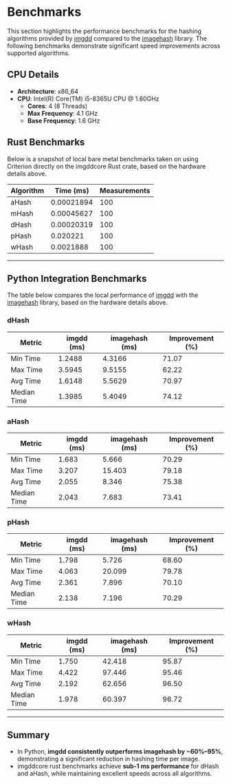 # Benchmarks

This section highlights the performance benchmarks for the hashing algorithms provided by [imgdd](https://github.com/aastopher/imgdd) compared to the [imagehash](https://github.com/JohannesBuchner/imagehash) library. The following benchmarks demonstrate significant speed improvements across supported algorithms.

## CPU Details

- **Architecture**: x86_64
- **CPU**: Intel(R) Core(TM) i5-8365U CPU @ 1.60GHz
    - **Cores**: 4 (8 Threads)
    - **Max Frequency**: 4.1 GHz
    - **Base Frequency**: 1.6 GHz

## Rust Benchmarks

Below is a snapshot of local bare metal benchmarks taken on using Criterion directly on the imgddcore Rust crate, based on the hardware details above.

| Algorithm | Time (ms)  | Measurements |
| --------- | ---------- | ------------ |
| aHash     | 0.00021894 | 100          |
| mHash     | 0.00045627 | 100          |
| dHash     | 0.00020319 | 100          |
| pHash     | 0.020221   | 100          |
| wHash     | 0.0021888  | 100          |

---

## Python Integration Benchmarks

The table below compares the local performance of [imgdd](https://github.com/aastopher/imgdd) with the [imagehash](https://github.com/JohannesBuchner/imagehash) library, based on the hardware details above.

### dHash

| Metric      | imgdd (ms) | imagehash (ms) | Improvement (%) |
| ----------- | ---------- | -------------- | --------------- |
| Min Time    | 1.2488     | 4.3166         | 71.07           |
| Max Time    | 3.5945     | 9.5155         | 62.22           |
| Avg Time    | 1.6148     | 5.5629         | 70.97           |
| Median Time | 1.3985     | 5.4049         | 74.12           |

### aHash

| Metric      | imgdd (ms) | imagehash (ms) | Improvement (%) |
| ----------- | ---------- | -------------- | --------------- |
| Min Time    | 1.683      | 5.666          | 70.29           |
| Max Time    | 3.207      | 15.403         | 79.18           |
| Avg Time    | 2.055      | 8.346          | 75.38           |
| Median Time | 2.043      | 7.683          | 73.41           |

### pHash

|Metric|imgdd (ms)|imagehash (ms)|Improvement (%)|
|---|---|---|---|
|Min Time|1.798|5.726|68.60|
|Max Time|4.063|20.099|79.78|
|Avg Time|2.361|7.896|70.10|
|Median Time|2.138|7.196|70.29|

### wHash

|Metric|imgdd (ms)|imagehash (ms)|Improvement (%)|
|---|---|---|---|
|Min Time|1.750|42.418|95.87|
|Max Time|4.422|97.446|95.46|
|Avg Time|2.192|62.656|96.50|
|Median Time|1.978|60.397|96.72|

---

## Summary

- In Python, **imgdd consistently outperforms imagehash by ~60%–95%**, demonstrating a significant reduction in hashing time per image.
- imgddcore rust benchmarks achieve **sub-1 ms performance** for dHash and aHash, while maintaining excellent speeds across all algorithms.
